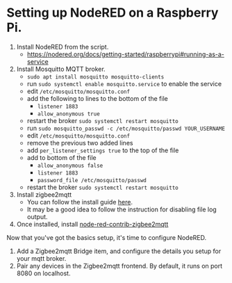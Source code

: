 # Setting up NodeRED on a Raspberry Pi.

1. Install NodeRED from the script.
   - https://nodered.org/docs/getting-started/raspberrypi#running-as-a-service
2. Install Mosquitto MQTT broker.
   - `sudo apt install mosquitto mosquitto-clients`
   - run `sudo systemctl enable mosquitto.service` to enable the service
   - edit `/etc/mosquitto/mosquitto.conf`
   - add the following to lines to the bottom of the file
     - `listener 1883`
     - `allow_anonymous true`
   - restart the broker `sudo systemctl restart mosquitto`
   - run `sudo mosquitto_passwd -c /etc/mosquitto/passwd YOUR_USERNAME`
   - edit `/etc/mosquitto/mosquitto.conf`
   - remove the previous two added lines
   - add `per_listener_settings true` to the top of the file
   - add to bottom of the file
     - `allow_anonymous false`
     - `listener 1883`
     - `password_file /etc/mosquitto/passwd`
   - restart the broker `sudo systemctl restart mosquitto`
3. Install zigbee2mqtt
   - You can follow the install guide [here](https://www.zigbee2mqtt.io/guide/installation/01_linux.html#installing).
   - It may be a good idea to follow the instruction for disabling file log output.
4. Once installed, install [node-red-contrib-zigbee2mqtt](https://flows.nodered.org/node/node-red-contrib-zigbee2mqtt)

Now that you've got the basics setup, it's time to configure NodeRED.

1. Add a Zigbee2mqtt Bridge item, and configure the details you setup for your mqtt broker.
2. Pair any devices in the Zigbee2mqtt frontend. By default, it runs on port 8080 on localhost.
